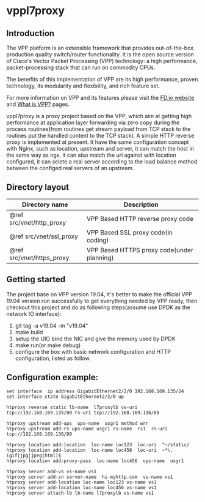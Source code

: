 vppl7proxy
========================

## Introduction

The VPP platform is an extensible framework that provides out-of-the-box
production quality switch/router functionality. It is the open source version
of Cisco's Vector Packet Processing (VPP) technology: a high performance,
packet-processing stack that can run on commodity CPUs.

The benefits of this implementation of VPP are its high performance, proven
technology, its modularity and flexibility, and rich feature set.

For more information on VPP and its features please visit the
[FD.io website](http://fd.io/) and
[What is VPP?](https://wiki.fd.io/view/VPP/What_is_VPP%3F) pages.

vppl7proxy is a proxy project based on the VPP, which aim at getting
high performance at application layer forwarding via zero copy during the process
routines(from routines get stream payload from TCP stack to the routines put the
handled content to the TCP stack).
A simple HTTP reverse proxy is implemented at present.
It have the same configuration concept with Nginx, such as location, upstream and 
server, it can match the host in the same way as ngx, it can also match the uri against with
location configured, it can selete a real server according to the load balance method between the
configed real servers of an upstream.
## Directory layout

| Directory name                 | Description                                 |
| ------------------------------ | ------------------------------------------- |
| @ref src/vnet/http_proxy       | VPP Based HTTP reverse proxy code           |
| @ref src/vnet/ssl_proxy        | VPP Based SSL proxy code(in coding)         |
| @ref src/vnet/https_proxy      | VPP Based HTTPS proxy code(under planning)  |

## Getting started

The project base on VPP version 19.04, it's better to make the official VPP 19.04 version
run successfully to get everything needed by VPP ready, then checkout this project and do
as following steps(assume use DPDK as the network IO interface):
1. git tag -a v19.04  -m "v19.04"
2. make build
3. setup the UIO bind the NIC and give the memory used by DPDK
4. make run(or make debug)
5. configure the box with basic network configuration and HTTP configuration, listed as follow.

## Configuration example:
```
set interface  ip address GigabitEthernet2/2/0 192.168.169.135/24
set interface state GigabitEthernet2/2/0 up

htproxy reverse static lb-name  l7proxylb vs-uri tcp://192.168.169.135/80 rs-uri tcp://192.168.169.136/80

htproxy upstream add-ups  ups-name  usgr1 method wrr
htproxy upstream add-rs ups-name usgr1 rs-name  rs1  rs-uri tcp://192.168.169.136/80

htproxy location add-location  loc-name loc123  loc-uri  ^~/static/
htproxy location add-location  loc-name loc456  loc-uri  ~*\.(gif|jpg|jpeg|html)$
htproxy location add-proxy-pass  loc-name loc456  ups-name  usgr1

htproxy server add-vs vs-name vs1
htproxy server add-sn server-name  hi-myhttp.com  vs-name vs1
htproxy server add-location loc-name loc123 vs-name vs1
htproxy server add-location loc-name loc456 vs-name vs1
htproxy server attach-lb lb-name l7proxylb vs-name vs1
```

